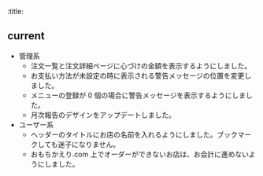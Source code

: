 :title:

## current

- 管理系
  - 注文一覧と注文詳細ページに心づけの金額を表示するようにしました。
  - お支払い方法が未設定の時に表示される警告メッセージの位置を変更しました。
  - メニューの登録が 0 個の場合に警告メッセージを表示するようにしました。
  - 月次報告のデザインをアップデートしました。
- ユーザー系
  - ヘッダーのタイトルにお店の名前を入れるようにしました。ブックマークしても迷子になりません。
  - おもちかえり.com 上でオーダーができないお店は、お会計に進めないようにしました。
